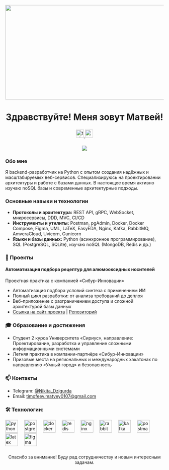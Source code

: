 <br clear="both">

<div align="center">
  <img height="300" width="600" src="https://user-images.githubusercontent.com/74038190/225813708-98b745f2-7d22-48cf-9150-083f1b00d6c9.gif"  />
</div>

###

<h1 align="center">Здравствуйте! Меня зовут Матвей!</h1>

###

<div align="center">
  <a href="https://t.me/Nikita_Dzigurda" target="_blank">
    <img src="https://img.shields.io/static/v1?message=Telegram&logo=telegram&label=&color=2CA5E0&logoColor=white&labelColor=&style=for-the-badge" height="25" alt="telegram logo"  />
  </a>
  <a href="mailto:timofeev.matvey0107@gmail.com" target="_blank">
    <img src="https://img.shields.io/static/v1?message=Email&logo=gmail&label=&color=D14836&logoColor=white&labelColor=&style=for-the-badge" height="25" alt="email logo"  />
  </a>
</div>

###

<div align="center">
  <img src="https://visitor-badge.laobi.icu/badge?page_id=matvej.dzigurda&"  />
</div>

###

<h3 align="left">Обо мне</h3>

<p align="left">
Я backend-разработчик на Python с опытом создания надёжных и масштабируемых веб-сервисов.  
Специализируюсь на проектировании архитектуры и работе с базами данных.  
В настоящее время активно изучаю noSQL базы и современные архитектурные подходы.  
</p>

###

<h3 align="left">Основные навыки и технологии</h3>

<ul>
<li><b>Протоколы и архитектура:</b> REST API, gRPC, WebSocket, микросервисы, DDD, MVC, CI/CD</li>
<li><b>Инструменты и утилиты:</b> Postman, pgAdmin, Docker, Docker Compose, Figma, UML, LaTeX, EasyEDA, Nginx, Kafka, RabbitMQ, AmveraCloud, Uvicorn, Gunicorn</li>
<li><b>Языки и базы данных:</b> Python (асинхронное программирование), SQL (PostgreSQL, SQLite), изучаю noSQL (MongoDB, Redis и др.)</li>
</ul>

###

<h3 align="left">📂 Проекты</h3>

<h4>Автоматизация подбора рецептур для алюмооксидных носителей</h4>  
<p>Проектная практика с компанией «Сибур-Инновации»</p>  
<ul>
<li>Автоматизация подбора условий синтеза с применением ИИ</li>
<li>Полный цикл разработки: от анализа требований до деплоя</li>
<li>Веб-приложение с разграничением доступа и сложной архитектурой базы данных</li>
<li>
  <a href="sibur-soakulo.amvera.io" target="_blank">Ссылка на сайт проекта</a> | 
  <a href="<!-- Вставьте URL репозитория сюда -->" target="_blank">Репозиторий</a>
</li>
</ul>

###

<h3 align="left">🎓 Образование и достижения</h3>

<ul>
<li>Студент 2 курса Университета «Сириус», направление: Проектирование, разработка и управление сложными информационными системами</li>
<li>Летняя практика в компании-партнёре «Сибур-Инновации»</li>
<li>Призовые места на региональных и международных хакатонах по направлению «Умный город» и безопасность</li>
</ul>

###

<h3 align="left">📫 Контакты</h3>

<ul>
<li>Telegram: <a href="https://t.me/Nikita_Dzigurda" target="_blank">@Nikita_Dzigurda</a></li>
<li>Email: <a href="mailto:timofeev.matvey0107@gmail.com">timofeev.matvey0107@gmail.com</a></li>
</ul>

###

<h3 align="left">🛠 Технологии:</h3>

<div align="left">
  <img src="https://cdn.jsdelivr.net/gh/devicons/devicon/icons/python/python-original.svg" height="40" alt="python logo"  />
  <img width="12" />
  <img src="https://cdn.jsdelivr.net/gh/devicons/devicon/icons/postgresql/postgresql-original.svg" height="40" alt="postgresql logo"  />
  <img width="12" />
  <img src="https://cdn.jsdelivr.net/gh/devicons/devicon/icons/docker/docker-original.svg" height="40" alt="docker logo"  />
  <img width="12" />
  <img src="https://cdn.jsdelivr.net/gh/devicons/devicon/icons/redis/redis-original.svg" height="40" alt="redis logo"  />
  <img width="12" />
  <img src="https://cdn.jsdelivr.net/gh/devicons/devicon/icons/nginx/nginx-original.svg" height="40" alt="nginx logo"  />
  <img width="12" />
  <img src="https://cdn.jsdelivr.net/gh/devicons/devicon/icons/rabbitmq/rabbitmq-original.svg" height="40" alt="rabbitmq logo"  />
  <img width="12" />
  <img src="https://img.shields.io/badge/Apache%20Kafka-231F20?style=flat&logo=apachekafka&logoColor=white" height="40" alt="kafka logo"  />
  <img width="12" />
  <img src="https://cdn.jsdelivr.net/gh/devicons/devicon/icons/postman/postman-original.svg" height="40" alt="postman logo"  />
  <img width="12" />
  <img src="https://cdn.simpleicons.org/latex/000000" height="40" alt="latex logo"  />
  <img width="12" />
  <img src="https://cdn.jsdelivr.net/gh/devicons/devicon/icons/figma/figma-original.svg" height="40" alt="figma logo"  />
</div>


###

<div align="center">
  <!-- <img src="https://media.giphy.com/media/3o7aD6VtcXKx5b8eZq/giphy.gif" alt="animation" width="400" /> -->
</div>

###

<p align="center">Спасибо за внимание! Буду рад сотрудничеству и новым интересным задачам.</p>
